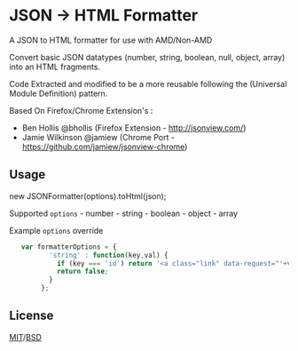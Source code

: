 # JSON -> HTML Formatter

A JSON to HTML formatter for use with AMD/Non-AMD

 Convert basic JSON datatypes (number, string, boolean, null, object, array) into an HTML fragments.

 Code Extracted and modified to be a more reusable following the (Universal Module Definition) pattern.

 Based On Firefox/Chrome Extension's :
  - Ben Hollis @bhollis (Firefox Extension - http://jsonview.com/)
  - Jamie Wilkinson @jamiew (Chrome Port - https://github.com/jamiew/jsonview-chrome)

## Usage

  new JSONFormatter(options).toHtml(json);

  Supported `options`
    - number
    - string
    - boolean
    - object
    - array

  Example `options` override

```javascript
   var formatterOptions = {
          'string' : function(key,val) {
            if (key === 'id') return '<a class="link" data-request="'+val+'">'+val+'</a>';
            return false;
          }
        };
```

## License

[MIT](http://opensource.org/licenses/mit-license.php)/[BSD](http://opensource.org/licenses/bsd-license.php)